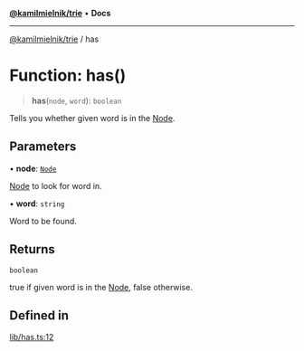 [**@kamilmielnik/trie**](../README.md) • **Docs**

***

[@kamilmielnik/trie](../README.md) / has

# Function: has()

> **has**(`node`, `word`): `boolean`

Tells you whether given word is in the [Node](../interfaces/Node.md).

## Parameters

• **node**: [`Node`](../interfaces/Node.md)

[Node](../interfaces/Node.md) to look for word in.

• **word**: `string`

Word to be found.

## Returns

`boolean`

true if given word is in the [Node](../interfaces/Node.md), false otherwise.

## Defined in

[lib/has.ts:12](https://github.com/kamilmielnik/trie/blob/master/src/lib/has.ts#L12)

